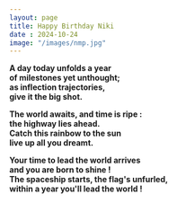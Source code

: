 ```yaml
---
layout: page
title: Happy Birthday Niki
date : 2024-10-24
image: "/images/nmp.jpg"
---
```



<style>
html{background: url("/images/pmn.JPEG")no-repeat center center fixed;  background-size: cover}
</style>


**A day today unfolds a year <br>
of milestones yet unthought; <br>
as inflection trajectories, <br>
give it the big shot.** <br>

**The world awaits, and time is ripe : <br>
the highway lies ahead. <br>
Catch this rainbow to the sun <br>
live up all you dreamt.** <br>

**Your time to lead the world arrives <br>
and you are born to shine ! <br>
The spaceship starts, the flag's unfurled, <br>
within a year you'll lead the world !** <br>
